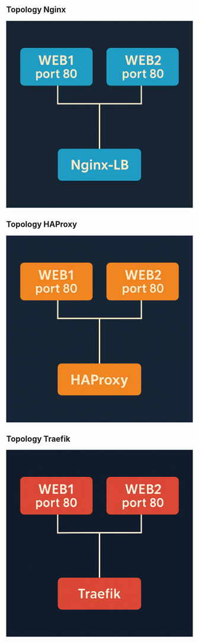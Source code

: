## Topology Nginx

![Topology](nginx/topology.png)

## Topology HAProxy

![Topology](haproxy/topology.png)

## Topology Traefik

![Topology](traefik/topology.png)
